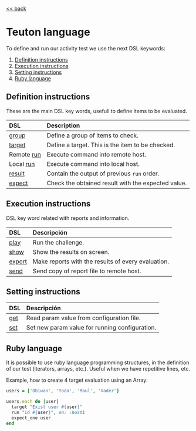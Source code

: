 [<< back](../../README.md)

# Teuton language

To define and run our activity test we use the next DSL keywords:
1. [Definition instructions](#definition-instructions)
2. [Execution instructions](#execution-instructions)
3. [Setting instructions](#setting-instructions)
4. [Ruby language](#ruby-language)

## Definition instructions

These are the main DSL key words, usefull to define items to be evaluated.

| DSL                            | Description |
| :----------------------------- | :---------- |
| [group](definition/group.md)   | Define a group of items to check. |
| [target](definition/target.md) | Define a target. This is the item to be checked. |
| Remote [run](definition/run_remote.md)| Execute command into remote host. |
| Local [run](definition/run_local.md)  | Execute command into local host. |
| [result](definition/result.md) | Contain the output of previous `run` order. |
| [expect](definition/expect.md) | Check the obtained result with the expected value. |

## Execution instructions

DSL key word related with reports and information.

| DSL                           | Descripción                              |
| :---------------------------- | :--------------------------------------- |
| [play](execution/play.md)     | Run the challenge.                       |
| [show](execution/show.md)     | Show the results on screen.              |
| [export](execution/export.md) | Make reports with the results of every evaluation. |
| [send](execution/send.md)     | Send copy of report file to remote host. |

## Setting instructions

| DSL                   | Descripción                                    |
| :-------------------- | :--------------------------------------------- |
| [get](setting/get.md) | Read param value from configuration file.      |
| [set](setting/set.md) | Set new param value for running configuration. |

## Ruby language

It is possible to use ruby language programming structures, in the definition of our test (iterators, arrays, etc.). Useful when we have repetitive lines, etc.

Example, how to create 4 target evaluation using an Array:
```ruby
users = ['Obiwan', 'Yoda', 'Maul', 'Vader']

users.each do |user|
  target "Exist user #{user}"
  run "id #{user}", on: :host1
  expect_one user
end
```
